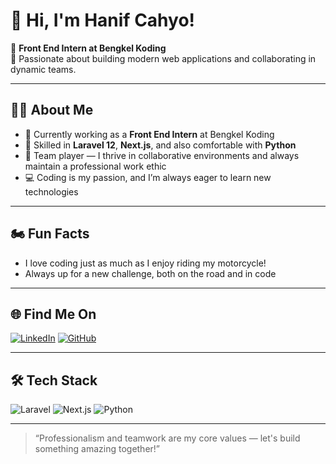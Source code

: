 # 👋 Hi, I'm Hanif Cahyo!

🌟 **Front End Intern at Bengkel Koding**  
🚀 Passionate about building modern web applications and collaborating in dynamic teams.

---

## 🧑‍💻 About Me
- 💼 Currently working as a **Front End Intern** at Bengkel Koding
- 🎨 Skilled in **Laravel 12**, **Next.js**, and also comfortable with **Python**
- 🤝 Team player — I thrive in collaborative environments and always maintain a professional work ethic
- 💻 Coding is my passion, and I’m always eager to learn new technologies

---

## 🏍️ Fun Facts
- I love coding just as much as I enjoy riding my motorcycle!
- Always up for a new challenge, both on the road and in code

---

## 🌐 Find Me On
[![LinkedIn](https://img.shields.io/badge/LinkedIn-0077B5?style=flat-square&logo=linkedin&logoColor=white)](https://www.linkedin.com/in/hanifprasetyo/)
[![GitHub](https://img.shields.io/badge/GitHub-181717?style=flat-square&logo=github&logoColor=white)](https://github.com/HanifCahyo)

---

## 🛠️ Tech Stack
![Laravel](https://img.shields.io/badge/Laravel-FF2D20?style=flat-square&logo=laravel&logoColor=white)
![Next.js](https://img.shields.io/badge/Next.js-000000?style=flat-square&logo=next.js&logoColor=white)
![Python](https://img.shields.io/badge/Python-3776AB?style=flat-square&logo=python&logoColor=white)

---

> “Professionalism and teamwork are my core values — let's build something amazing together!”
